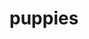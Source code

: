 # puppies
<html>
    <head>
        <title>
            Angela's Webpage!

        </title>
    </head>
    <body>
        <h1>Welcome to Angela Dizon’s Hub for Health Informatics and Digital Innovation</h1>
        <p>Explore the intersection of healthcare, technology, and innovative solutions to today’s most pressing challenges. From revolutionizing patient care with AI-driven tools to designing systems that empower clinicians and patients alike, Angela Dizon’s platform is your gateway to the future of health informatics.
        
            Dive into expert insights, groundbreaking projects, and collaborative initiatives that tackle chronic diseases, optimize healthcare workflows, and harness the power of data. Whether you’re a healthcare professional, researcher, policymaker, or tech-savvy enthusiast, this is where cutting-edge ideas meet actionable strategies.
            
            Join me as I bridge the gap between innovation and impact—because the future of healthcare starts here.</p>
            <h2>Wow a second header!?</h2>
            <img src="puppy.jpg" width="800px"></body><br/> 
            So cute!<br/>
        </body> 
    </html>


    

